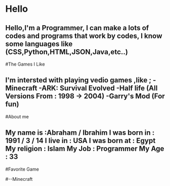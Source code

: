 # Hello
Hello,I'm a Programmer,
I can make a lots of codes and programs that work by codes,
I know some languages like (CSS,Python,HTML,JSON,Java,etc..)
----------------------------------------------------------------
#The Games I Like

I'm intersted with playing vedio games ,like ;
-Minecraft
-ARK: Survival Evolved
-Half life (All Versions From : 1998 -> 2004)
-Garry's Mod (For fun)
----------------------------------------------------------------
#About me

My name is :Abraham / Ibrahim
I was born in : 1991 / 3 / 14
I live in : USA
I was born at : Egypt
My religion : Islam
My Job : Programmer
My Age : 33
----------------------------------------------------------------
#Favorite Game

#--Minecraft
